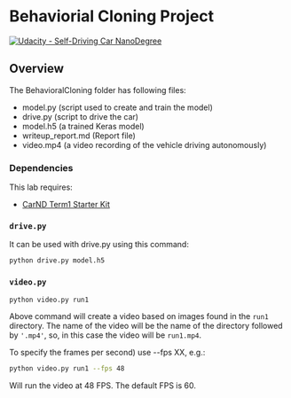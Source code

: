 # Behaviorial Cloning Project

[![Udacity - Self-Driving Car NanoDegree](https://s3.amazonaws.com/udacity-sdc/github/shield-carnd.svg)](http://www.udacity.com/drive)

Overview
---

The BehavioralCloning folder has following files: 
* model.py (script used to create and train the model)
* drive.py (script to drive the car)
* model.h5 (a trained Keras model)
* writeup_report.md (Report file)
* video.mp4 (a video recording of the vehicle driving autonomously)



### Dependencies
This lab requires:

* [CarND Term1 Starter Kit](https://github.com/udacity/CarND-Term1-Starter-Kit)

### `drive.py`

It can be used with drive.py using this command:

```sh
python drive.py model.h5
```

### `video.py`

```sh
python video.py run1
```

Above command will create a video based on images found in the `run1` directory. The name of the video will be the name of the directory followed by `'.mp4'`, so, in this case the video will be `run1.mp4`.

To specify the frames per second) use --fps XX, e.g.:

```sh
python video.py run1 --fps 48
```

Will run the video at 48 FPS. The default FPS is 60.
